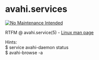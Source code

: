 # avahi.services

[![No Maintenance Intended](http://unmaintained.tech/badge.svg)](http://unmaintained.tech/)

RTFM @ avahi.service(5) - [Linux man page](https://linux.die.net/man/5/avahi.service)

Hints:  
$ service avahi-daemon status  
$ avahi-browse -a  
